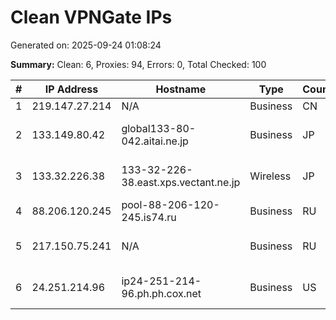 # Clean VPNGate IPs
Generated on: 2025-09-24 01:08:24

**Summary:** Clean: 6, Proxies: 94, Errors: 0, Total Checked: 100

| # | IP Address | Hostname | Type | Country | Provider |
|---|------------|----------|------|---------|----------|
| 1 | 219.147.27.214 | N/A | Business | CN | Chinanet |
| 2 | 133.149.80.42 | global133-80-042.aitai.ne.jp | Business | JP | Community Network Center Inc. |
| 3 | 133.32.226.38 | 133-32-226-38.east.xps.vectant.ne.jp | Wireless | JP | ARTERIA Networks Corporation |
| 4 | 88.206.120.245 | pool-88-206-120-245.is74.ru | Business | RU | Intersvyaz-2 JSC |
| 5 | 217.150.75.241 | N/A | Business | RU | Natalia Sergeevna Filicheva |
| 6 | 24.251.214.96 | ip24-251-214-96.ph.ph.cox.net | Business | US | Cox Communications Inc. |
